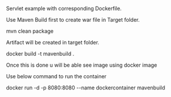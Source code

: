 Servlet example with corresponding Dockerfile.

Use Maven Build first to create war file in Target folder.

mvn clean package

Artifact will be created in target folder.

docker build -t mavenbuild .

Once this is done u will be able  see image using docker image

Use below command to run the container

docker run -d -p 8080:8080 --name dockercontainer mavenbuild
